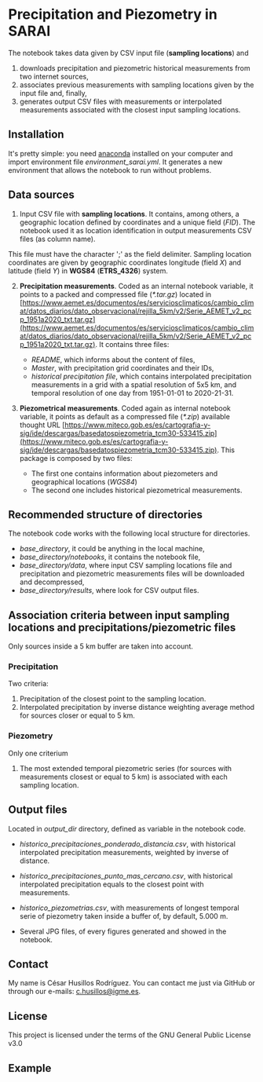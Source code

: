 # Precipitation and Piezometry in SARAI

The notebook takes data given by CSV input file (**sampling locations**) and

1. downloads precipitation and piezometric historical measurements from two internet sources,
2. associates previous measurements with sampling locations given by the input file and, finally,
3. generates output CSV files with measurements or interpolated measurements associated with the closest input sampling locations.

## Installation
It's pretty simple: you need [anaconda](https://www.anaconda.com/) installed on your computer and import environment file *environment_sarai.yml*. It generates a new environment that allows the notebook to run without problems.


## Data sources

1. Input CSV file with **sampling locations**. It contains, among others, a geographic location defined by coordinates and a unique field (*FID*). The notebook used it as location identification in output measurements CSV files (as column name).

This file must have the character ';' as the field delimiter. Sampling location coordinates are given by geographic coordinates longitude (field *X*) and latitude (field *Y*) in **WGS84** (**ETRS_4326**) system.

2. **Precipitation measurements**. Coded as an internal notebook variable, it points to a packed and compressed file (*\*.tar.gz*) located in [https://www.aemet.es/documentos/es/serviciosclimaticos/cambio_climat/datos_diarios/dato_observacional/rejilla_5km/v2/Serie_AEMET_v2_pcp_1951a2020_txt.tar.gz](https://www.aemet.es/documentos/es/serviciosclimaticos/cambio_climat/datos_diarios/dato_observacional/rejilla_5km/v2/Serie_AEMET_v2_pcp_1951a2020_txt.tar.gz). It contains three files:
   - *README*, which informs about the content of files,
   - *Master*, with precipitation grid coordinates and their IDs,
   - *historical precipitation file*, which contains interpolated precipitation measurements in a grid with a spatial resolution of 5x5 km, and temporal resolution of one day from 1951-01-01 to 2020-21-31. 
  
3. **Piezometrical measurements**. Coded again as internal notebook variable, it points as default as a compressed file (*\*.zip*) available thought URL [https://www.miteco.gob.es/es/cartografia-y-sig/ide/descargas/basedatospiezometria_tcm30-533415.zip](https://www.miteco.gob.es/es/cartografia-y-sig/ide/descargas/basedatospiezometria_tcm30-533415.zip). This package is composed by two files:
   - The first one contains information about piezometers and geographical locations (*WGS84*)
   - The second one includes historical piezometrical measurements.

## Recommended structure of directories
The notebook code works with the following local structure for directories.
- *base_directory*, it could be anything in the local machine,
- *base_directory/notebooks*, it contains the notebook file,
- *base_directory/data*, where input CSV sampling locations file and precipitation and piezometric measurements files will be downloaded and decompressed,
- *base_directory/results*, where look for CSV output files.

## Association criteria between input sampling locations and precipitations/piezometric files
Only sources inside a 5 km buffer are taken into account.
### Precipitation
Two criteria:
1. Precipitation of the closest point to the sampling location.
2. Interpolated precipitation by inverse distance weighting average method for sources closer or equal to 5 km.

### Piezometry
Only one criterium
1. The most extended temporal piezometric series (for sources with measurements closest or equal to 5 km) is associated with each sampling location.

## Output files

Located in *output_dir* directory, defined as variable in the notebook code.

- *historico_precipitaciones_ponderado_distancia.csv*, with historical interpolated precipitation measurements, weighted by inverse of distance.

- *historico_precipitaciones_punto_mas_cercano.csv*, with historical interpolated precipitation equals to the closest point with measurements.

- *historico_piezometrias.csv*, with measurements of longest temporal serie of piezometry taken inside a buffer of, by default, 5.000 m.

- Several JPG files, of every figures generated and showed in the notebook.

## Contact

My name is César Husillos Rodríguez. You can contact me just via GitHub or through our e-mails: c.husillos@igme.es.

## License

This project is licensed under the terms of the GNU General Public License v3.0

## Example


